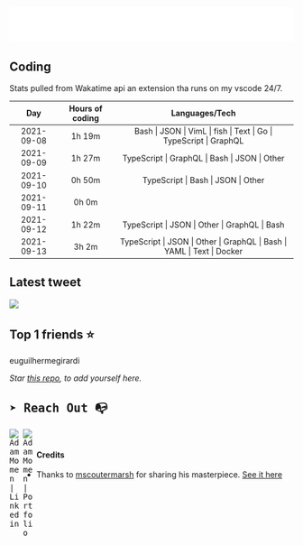 
![test image size](/assets/welcome_message.gif)

## Coding
Stats pulled from Wakatime api an extension tha runs on my vscode 24/7.

|Day|Hours of coding|Languages/Tech|
|:-:|:-:|:-:|
|2021-09-08|1h 19m|Bash &#124; JSON &#124; VimL &#124; fish &#124; Text &#124; Go &#124; TypeScript &#124; GraphQL|
|2021-09-09|1h 27m|TypeScript &#124; GraphQL &#124; Bash &#124; JSON &#124; Other|
|2021-09-10|0h 50m|TypeScript &#124; Bash &#124; JSON &#124; Other|
|2021-09-11|0h 0m||
|2021-09-12|1h 22m|TypeScript &#124; JSON &#124; Other &#124; GraphQL &#124; Bash|
|2021-09-13|3h 2m|TypeScript &#124; JSON &#124; Other &#124; GraphQL &#124; Bash &#124; YAML &#124; Text &#124; Docker|

## Latest tweet
[<img src="<tweet-image-url>" width="400">](<tweet-url>)

## Top 1 friends ⭐️
euguilhermegirardi

*Star [this repo](https://github.com/AdamMomen/AdamMomen), to add yourself here.*


<samp>

## ➤ Reach Out :mailbox_with_no_mail:

>
  <a href="https://www.linkedin.com/in/adam-momen-99596275/">
     <img align="left" alt="Adam Momen | Linkedin" width="24px" src="./assets/Linkedin.svg" />
   </a>

   <a href="https://adammomen.com/">
     <img align="left" alt="Adam Momen | Portfolio" width="24px" src="./assets/web.svg" />
   </a>

</samp>

<br>

#### Credits
* Thanks to [mscoutermarsh](https://github.com/mscoutermarsh) for sharing his masterpiece. [See it here](https://github.com/mscoutermarsh/mscoutermarsh)